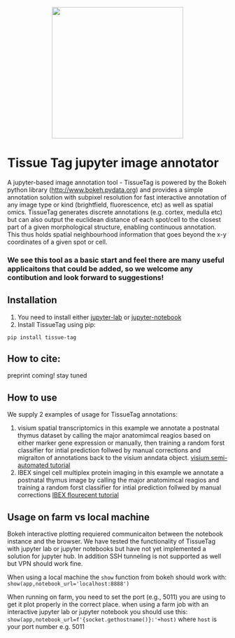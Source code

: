 <p align="center">
	<img src="https://github.com/nadavyayon/TissueTag/blob/main/tissueTag_logo.png" width="300" >
</p>

# Tissue Tag jupyter image annotator
A jupyter-based image annotation tool - TissueTag is powered by the Bokeh python library (http://www.bokeh.pydata.org) and provides a simple annotation solution with subpixel resolution for fast interactive annotation of any image type or kind (brightfield, fluorescence, etc) as well as spatial omics. TissueTag generates discrete annotations (e.g. cortex, medulla etc) but can also output the euclidean distance of each spot/cell to the closest part of a given morphological structure, enabling continuous annotation. This thus holds spatial neighbourhood information that goes beyond the x-y coordinates of a given spot or cell. 

### We see this tool as a basic start and feel there are many useful applicaitons that could be added, so we welcome any contibution and look forward to suggestions!

## Installation

1) You need to install either [jupyter-lab](https://jupyter.org/install) or [jupyter-notebook](https://jupyter.org/install)
2) Install TissueTag using pip:
```
pip install tissue-tag
```
## How to cite:
preprint coming! stay tuned

## How to use 
We supply 2 examples of usage for TissueTag annotations: 
1) visium spatial transcriptomics
   in this example we annotate a postnatal thymus dataset by calling the major anatomimcal reagios based on either marker gene expression or manually, then training a random forst classifier for intial prediction follwed by manual corrections and migraiton of annotations back to the visium anndata object.
   [visium semi-automated tutorial](https://github.com/nadavyayon/TissueTag/blob/main/Tutorials/image_annotation_tutorial_visium_semi_automated.ipynb)
3) IBEX singel cell multiplex protein imaging
   in this example we annotate a postnatal thymus image by calling the major anatomimcal reagios and training a random forst classifier for intial prediction follwed by manual corrections
   [IBEX flourecent tutorial](https://github.com/nadavyayon/TissueTag/blob/main/Tutorials/image_annotation_tutorial_flourscent_final.ipynb)

## Usage on farm vs local machine 
Bokeh interactive plotting requiered communicaiton between the notebook instance and the browser. 
We have tested the functionality of TissueTag with jupyter lab or jupyter notebooks but have not yet implemented a solution for jupyter hub.
In addition SSH tunneling is not supported as well but VPN should work fine. 

When using a local machine the `show` function from bokeh should work with:
`show(app,notebook_url='localhost:8888')` 


When running on farm, you need to set the port (e.g., 5011) you are using to get it plot properly in the correct place.
when using a farm job with an interactive jupyter lab or jupyter notebook you should use this:
`show(app,notebook_url=f'{socket.gethostname()}:'+host)`
where `host` is your port number e.g. 5011

